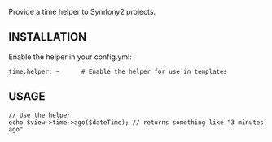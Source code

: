 Provide a time helper to Symfony2 projects.

## INSTALLATION

Enable the helper in your config.yml:

    time.helper: ~      # Enable the helper for use in templates

## USAGE

    // Use the helper
    echo $view->time->ago($dateTime); // returns something like "3 minutes ago"
